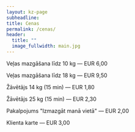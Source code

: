 ```yaml
---
layout: kz-page
subheadline:
title: Cenas
permalink: /cenas/
header:
  title: ""
  image_fullwidth: main.jpg
---
```


Veļas mazgāšana līdz 10 kg — EUR 6,00

Veļas mazgāšana līdz 18 kg — EUR 9,50

Žāvētājs 14 kg (15 min) — EUR 1,80

Žāvētājs 25 kg (15 min) — EUR 2,30

Pakalpojums "Izmazgāt manā vietā" — EUR 2,00

Klienta karte — EUR 3,00